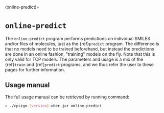 
(online-predict)=

# `online-predict`

The `online-predict` program performs predictions on individual SMILES and/or files of molecules, just as the {ref}`predict` program.
The difference is that no models need to be trained beforehand, but instead the predictions are done in an online fashion, "training"
models on the fly. Note that this is only valid for TCP models. The parameters and usage is a mix of the {ref}`train` and {ref}`predict` programs, and we thus refer the user to these pages for further information.

## Usage manual

The full usage manual can be retrieved by running command:

```bash
> ./cpsign-[version]-uber.jar online-predict
```

